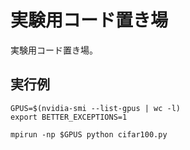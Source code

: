 # 実験用コード置き場

実験用コード置き場。

## 実行例

    GPUS=$(nvidia-smi --list-gpus | wc -l)
    export BETTER_EXCEPTIONS=1

    mpirun -np $GPUS python cifar100.py
